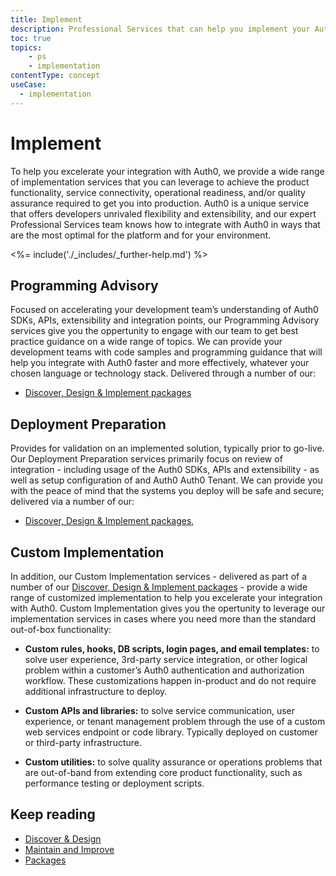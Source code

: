 ```yaml
---
title: Implement
description: Professional Services that can help you implement your Auth0 solution
toc: true
topics:
    - ps
    - implementation
contentType: concept
useCase:
  - implementation
---
```

# Implement

To help you excelerate your integration with Auth0, we provide a wide range of implementation services that you can leverage to achieve the product functionality, service connectivity, operational readiness, and/or quality assurance required to get you into production. Auth0 is a unique service that offers developers unrivaled flexibility and extensibility, and our expert Professional Services team knows how to integrate with Auth0 in ways that are the most optimal for the platform and for your environment.

<%= include('./_includes/_further-help.md') %>

## Programming Advisory

Focused on accelerating your development team’s understanding of Auth0 SDKs, APIs, extensibility and integration points, our Programming Advisory services give you the oppertunity to engage with our team to get best practice guidance on a wide range of topics. We can provide your development teams with code samples and programming guidance that will help you integrate with Auth0 faster and more effectively, whatever your chosen language or technology stack. Delivered through a number of our:
  * [Discover, Design & Implement packages](/services/packages#discover-design-and-implement-packages)    

## Deployment Preparation

Provides for validation on an implemented solution, typically prior to go-live. Our Deployment Preparation services primarily focus on review of integration - including usage of the Auth0 SDKs, APIs and extensibility - as well as setup configuration of and Auth0 Auth0 Tenant. We can provide you with the peace of mind that the systems you deploy will be safe and secure; delivered via a number of our:
  * [Discover, Design & Implement packages](/services/packages#discover-design-and-implement-packages), 

## Custom Implementation

In addition, our Custom Implementation services - delivered as part of a number of our [Discover, Design & Implement packages](/services/packages#discover-design-and-implement-packages) - provide a wide range of customized implementation to help you excelerate your integration with Auth0. Custom Implementation gives you the opertunity to leverage our implementation services in cases where you need more than the standard out-of-box functionality: 

* **Custom rules, hooks, DB scripts, login pages, and email templates:** to solve user experience, 3rd-party service integration, or other logical problem within a customer’s Auth0 authentication and authorization workflow. These customizations happen in-product and do not require additional infrastructure to deploy.

* **Custom APIs and libraries:** to solve service communication, user experience, or tenant management problem through the use of a custom web services endpoint or code library. Typically deployed on customer or third-party infrastructure.

* **Custom utilities:** to solve quality assurance or operations problems that are out-of-band from extending core product functionality, such as performance testing or deployment scripts.

## Keep reading

* [Discover & Design](/services/discover-and-design)
* [Maintain and Improve](/services/maintain-and-improve)
* [Packages](/services/packages)


